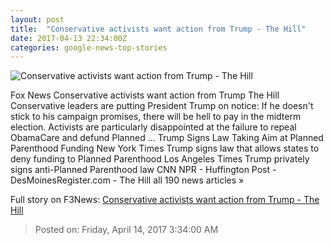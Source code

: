 ```yaml
---
layout: post
title:  "Conservative activists want action from Trump - The Hill"
date: 2017-04-13 22:34:00Z
categories: google-news-top-stories
---
```


![Conservative activists want action from Trump - The Hill](http://thehill.com/sites/default/files/blogs/donaldtrump_getty_0_0.jpg)

Fox News Conservative activists want action from Trump The Hill Conservative leaders are putting President Trump on notice: If he doesn't stick to his campaign promises, there will be hell to pay in the midterm election. Activists are particularly disappointed at the failure to repeal ObamaCare and defund Planned ... Trump Signs Law Taking Aim at Planned Parenthood Funding New York Times Trump signs law that allows states to deny funding to Planned Parenthood Los Angeles Times Trump privately signs anti-Planned Parenthood law CNN NPR - Huffington Post - DesMoinesRegister.com - The Hill all 190 news articles »


Full story on F3News: [Conservative activists want action from Trump - The Hill](http://www.f3nws.com/n/q3UYx)

> Posted on: Friday, April 14, 2017 3:34:00 AM
